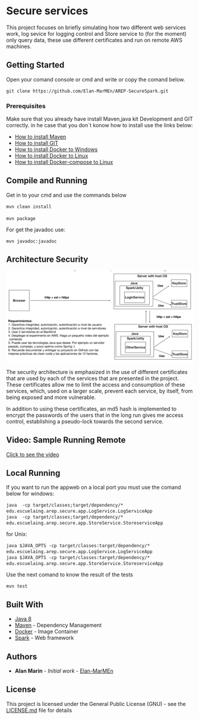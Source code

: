 # Secure services
This project focuses on briefly simulating how two different web services work, log sevice for logging control and Store service to (for the moment) only query data, these use different certificates and run on remote AWS machines. 

## Getting Started

Open your comand console or cmd and write or copy the comand below.

```
git clone https://github.com/Elan-MarMEn/AREP-SecureSpark.git
```

### Prerequisites

Make sure that you already have install Maven,java kit Development and GIT correctly. in he case that you don`t konow how to install use the links below:

* [How to install Maven](https://www.youtube.com/watch?v=RfCWg5ay5B0)
* [How to install GIT](https://git-scm.com/book/en/v2/Getting-Started-Installing-Git)
* [How to install Docker to Windows](https://docs.docker.com/docker-for-windows/install/)
* [How to install Docker to Linux](https://docs.docker.com/engine/install/ubuntu/)
* [How to install Docker-compose to Linux](https://www.digitalocean.com/community/tutorials/how-to-install-and-use-docker-compose-on-ubuntu-20-04-es)

## Compile and Running
Get in to your cmd and use the commands below

```
mvn clean install

mvn package
```

For get the javadoc use:

```
mvn javadoc:javadoc
```

## Architecture Security 

![](/img/arquitectura.png)

The security architecture is emphasized in the use of different certificates that are used by each of the services that are presented in the project. These certificates allow me to limit the access and consumption of these services, which, used on a larger scale, prevent each service, by itself, from being exposed and more vulnerable.


In addition to using these certificates, an md5 hash is implemented to encrypt the passwords of the users that in the long run gives me access control, establishing a pseudo-lock towards the second service.

## Video: Sample Running Remote

[Click to see the video](https://github.com/Elan-MarMEn/pruebita/raw/main/video/TestVideo.mkv)

## Local Running

If you want to run the appweb on a local port 
you must use the comand below for windows:
```
java  -cp target/classes;target/dependency/* edu.escuelaing.arep.secure.app.LogService.LogServiceApp
java  -cp target/classes;target/dependency/* edu.escuelaing.arep.secure.app.StoreService.StoreserviceApp
```
for Unix:
```
java $JAVA_OPTS -cp target/classes:target/dependency/* edu.escuelaing.arep.secure.app.LogService.LogServiceApp
java $JAVA_OPTS -cp target/classes:target/dependency/* edu.escuelaing.arep.secure.app.StoreService.StoreserviceApp
```

Use the next comand to know the result of the tests

```
mvn test
```

## Built With

* [Java 8](https://www.java.com/es/about/whatis_java.jsp) 
* [Maven](https://maven.apache.org/) - Dependency Management
* [Docker](https://www.docker.com/) - Image Container
* [Spark](http://sparkjava.com/) - Web framework


## Authors

* **Alan Marin** - *Initial work* - [Elan-MarMEn](https://github.com/Elan-MarMEn)


## License

This project is licensed under the General Public License (GNU) - see the [LICENSE.md](LICENSE.md) file for details
